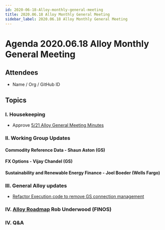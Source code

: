 ```yaml
---
id: 2020-06-18-Alloy-monthly-general-meeting
title: 2020.06.18 Alloy Monthly General Meeting
sidebar_label: 2020.06.18 Alloy Monthly General Meeting
---
```


# Agenda 2020.06.18 Alloy Monthly General Meeting

## Attendees
* Name / Org / GitHub ID

## Topics

### I. Housekeeping
* Approve [5/21 Alloy General Meeting Minutes](https://github.com/finos/alloy/blob/master/meeting-minutes/general-meeting/2020.5.21-general-meeting.md) 

### II. Working Group Updates
#### Commodity Reference Data - Shaun Aston (GS)

#### FX Options - Vijay Chandel (GS)

#### Sustainability and Renewable Energy Finance - Joel Boeder (Wells Fargo)

### III. General Alloy updates
* [Refactor Execution code to remove GS connection management](https://github.com/finos/alloy/issues/127)

### IV. [Alloy Roadmap](https://alloy.finos.org/docs/roadmap) Rob Underwood (FINOS)


### IV. Q&A

